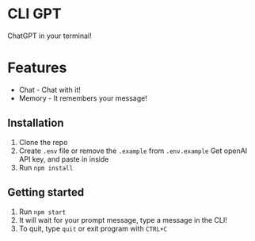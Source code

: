 # CLI GPT
ChatGPT in your terminal!

# Features
- Chat - Chat with it!
- Memory - It remembers your message!

## Installation
1. Clone the repo
2. Create `.env` file or remove the `.example` from `.env.example` Get openAI API key, and paste in inside
3. Run `npm install`

## Getting started
1. Run `npm start`
2. It will wait for your prompt message, type a message in the CLI!
3. To quit, type `quit` or exit program with `CTRL+C`
